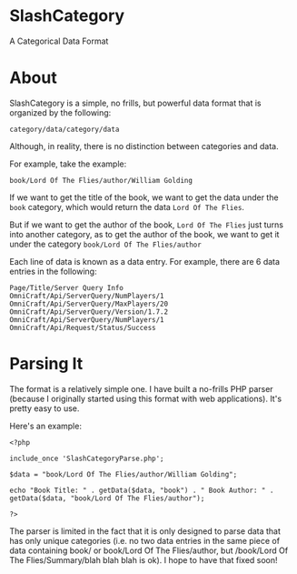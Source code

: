 SlashCategory
=============

A Categorical Data Format

About
=====

SlashCategory is a simple, no frills, but powerful data format that is organized by the following:

`category/data/category/data`

Although, in reality, there is no distinction between categories and data.

For example, take the example:

`book/Lord Of The Flies/author/William Golding`

If we want to get the title of the book, we want to get the data under the `book` category, which would return the data `Lord Of The Flies`.

But if we want to get the author of the book, `Lord Of The Flies` just turns into another category, as to get the author of the book, we want to get it under the category `book/Lord Of The Flies/author`

Each line of data is known as a data entry. For example, there are 6 data entries in the following:

	Page/Title/Server Query Info
	OmniCraft/Api/ServerQuery/NumPlayers/1
	OmniCraft/Api/ServerQuery/MaxPlayers/20
	OmniCraft/Api/ServerQuery/Version/1.7.2
	OmniCraft/Api/ServerQuery/NumPlayers/1
	OmniCraft/Api/Request/Status/Success

Parsing It
==========

The format is a relatively simple one. I have built a no-frills PHP parser (because I originally started using this format with web applications). It's pretty easy to use.

Here's an example:

	<?php

	include_once 'SlashCategoryParse.php';

	$data = "book/Lord Of The Flies/author/William Golding";

	echo "Book Title: " . getData($data, "book") . " Book Author: " . getData($data, "book/Lord Of The Flies/author");

	?>

The parser is limited in the fact that it is only designed to parse data that has only unique categories (i.e. no two data entries in the same piece of data containing book/ or book/Lord Of The Flies/author, but /book/Lord Of The Flies/Summary/blah blah blah is ok). I hope to have that fixed soon!
